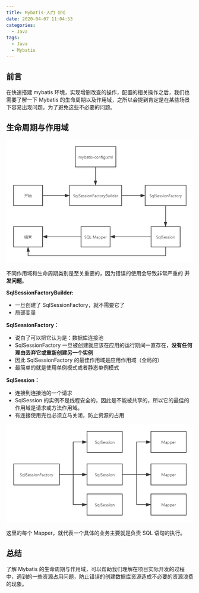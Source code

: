 ```yaml
---
title: Mybatis-入门（四）
date: 2020-04-07 11:04:53
categories:
  - Java
tags:
  - Java
  - Mybatis
---
```


## 前言

在快速搭建 mybatis 环境，实现增删改查的操作，配置的相关操作之后，我们也需要了解一下 Mybatis 的生命周期以及作用域，之所以会提到肯定是在某些场景下容易出现问题。为了避免这些不必要的问题。

## 生命周期与作用域

<img src="/images/mybatis-rumen/生命周期与作用域.png" alt="右连接" style="zoom:100%;" />

不同作用域和生命周期类别是至关重要的，因为错误的使用会导致非常严重的 **并发问题**。

<!-- more -->

**SqlSessionFactoryBuilder:**

- 一旦创建了 SqlSessionFactory，就不需要它了
- 局部变量

**SqlSessionFactory：**

- 说白了可以把它认为是：数据库连接池
- SqlSessionFactory 一旦被创建就应该在应用的运行期间一直存在，**没有任何理由丢弃它或重新创建另一个实例**
- 因此 SqlSessionFactory 的最佳作用域是应用作用域（全局的）
- 最简单的就是使用单例模式或者静态单例模式

**SqlSession：**

- 连接到连接池的一个请求
- SqlSession 的实例不是线程安全的，因此是不能被共享的，所以它的最佳的作用域是请求或方法作用域。
- 有连接使用完也必须立马关闭，防止资源的占用

<img src="/images/mybatis-rumen/SqlSession相关流程.png" alt="右连接" style="zoom:100%;" />

这里的每个 Mapper，就代表一个具体的业务主要就是负责 SQL 语句的执行。

## 总结

了解 Mybatis 的生命周期与作用域，可以帮助我们理解在项目实际开发的过程中，遇到的一些资源占用问题，防止错误的创建数据库资源造成不必要的资源浪费的现象。
